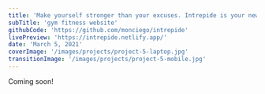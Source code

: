 ```yaml
---
title: 'Make yourself stronger than your excuses. Intrepide is your new home in boutique wellness.'
subTitle: 'gym fitness website'
githubCode: 'https://github.com/monciego/intrepide'
livePreview: 'https://intrepide.netlify.app/'
date: 'March 5, 2021'
coverImage: '/images/projects/project-5-laptop.jpg'
transitionImage: '/images/projects/project-5-mobile.jpg'
---
```


Coming soon!

